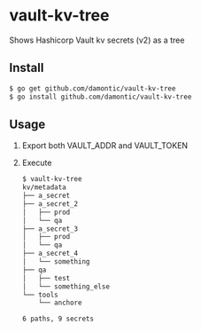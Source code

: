 # vault-kv-tree
Shows Hashicorp Vault kv secrets (v2) as a tree

## Install

```bash
$ go get github.com/damontic/vault-kv-tree
$ go install github.com/damontic/vault-kv-tree
```

## Usage

1. Export both VAULT_ADDR and VAULT_TOKEN

2. Execute

   ```bash
   $ vault-kv-tree
   kv/metadata
   ├── a_secret
   ├── a_secret_2
   │   ├── prod
   │   └── qa
   ├── a_secret_3
   │   ├── prod
   │   └── qa
   ├── a_secret_4
   │   └── something
   ├── qa
   │   ├── test
   │   └── something_else
   └── tools
       └── anchore
   
   6 paths, 9 secrets
   ```

